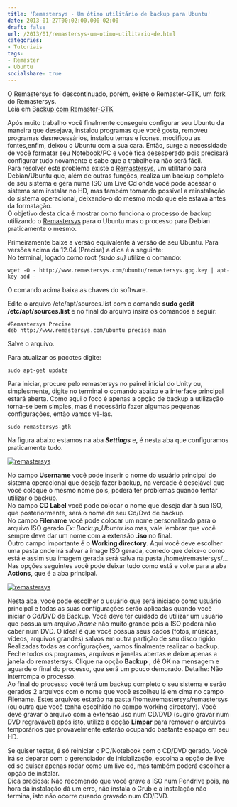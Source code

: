 ```yaml
---
title: 'Remastersys - Um ótimo utilitário de backup para Ubuntu'
date: 2013-01-27T00:02:00.000-02:00
draft: false
url: /2013/01/remastersys-um-otimo-utilitario-de.html
categories:
- Tutoriais
tags: 
- Remaster
- Ubuntu
socialshare: true
---
```


  
O Remastersys foi descontinuado, porém, existe o Remaster-GTK, um fork do Remastersys.  
Leia em [Backup com Remaster-GTK](https://info.wsouza.com.br/2018/07/backup-com-remaster-gtk.html)

<!--more-->   
  
Após muito trabalho você finalmente conseguiu configurar seu Ubuntu da maneira que desejava, instalou programas que você gosta, removeu programas desnecessários, instalou temas e ícones, modificou as fontes,enfim, deixou o Ubuntu com a sua cara. Então, surge a necessidade de você formatar seu Notebook/PC e você fica desesperado pois precisará configurar tudo novamente e sabe que a trabalheira não será fácil.  
Para resolver este problema existe o [Remastersys](http://www.remastersys.com/), um utilitário para Debian/Ubuntu que, além de outras funções, realiza um backup completo de seu sistema e gera numa ISO um Live Cd onde você pode acessar o sistema sem instalar no HD, mas também tornando possível a reinstalação do sistema operacional, deixando-o do mesmo modo que ele estava antes da formatação.  
O objetivo desta dica é mostrar como funciona o processo de backup utilizando o [Remastersys](http://www.remastersys.com/) para o Ubuntu mas o processo para Debian praticamente o mesmo.

Primeiramente baixe a versão equivalente à versão de seu Ubuntu. Para versões acima da 12.04 (Precise) a dica é a seguinte:  
No terminal, logado como root _(sudo su)_ utilize o comando:

`wget -O - http://www.remastersys.com/ubuntu/remastersys.gpg.key | apt-key add -`

O comando acima baixa as chaves do software.  
  
Edite o arquivo /etc/apt/sources.list com o comando **sudo gedit /etc/apt/sources.list** e no final do arquivo insira os comandos a seguir:
~~~
#Remastersys Precise  
deb http://www.remastersys.com/ubuntu precise main
~~~
Salve o arquivo.  
  
Para atualizar os pacotes digite:

`sudo apt-get update`

Para iniciar, procure pelo remastersys no painel inicial do Unity ou, simplesmente, digite no terminal o comando abaixo e a interface principal estará aberta. Como aqui o foco é apenas a opção de backup a utilização torna-se bem simples, mas é necessário fazer algumas pequenas configurações, então vamos vê-las.

`sudo remastersys-gtk`

Na figura abaixo estamos na aba **_Settings_** e, é nesta aba que configuramos praticamente tudo.  
  

[![remastersys](https://lh3.ggpht.com/-UivhKFtCTIg/UQR_NFJS08I/AAAAAAAAALI/qpy9qfq5rXc/s400/remaster02.png "remastersys")](http://1.bp.blogspot.com/-UivhKFtCTIg/UQR_NFJS08I/AAAAAAAAALI/qpy9qfq5rXc/s1600/remaster02.png)

No campo **Username** você pode inserir o nome do usuário principal do sistema operacional que deseja fazer backup, na verdade é desejável que você coloque o mesmo nome pois, poderá ter problemas quando tentar utilizar o backup.  
No campo **CD Label** você pode colocar o nome que deseja dar à sua ISO, que posteriormente, será o nome de seu Cd/Dvd de backup.  
No campo **Filename** vocẽ pode colocar um nome personalizado para o arquivo ISO gerado _Ex: Backup\_Ubuntu.iso_ mas, vale lembrar que você sempre deve dar um nome com a extensão **.iso** no final.  
Outro campo importante é o **Working directory**. Aqui você deve escolher uma pasta onde irá salvar a image ISO gerada, comedo que deixe-o como está e assim sua imagem gerada será salva na pasta /home/remastersys/...  
Nas opções seguintes você pode deixar tudo como está e volte para a aba **Actions**, que é a aba principal.  

[![remastersys](https://lh3.ggpht.com/-UmqR-Z0ydGo/UQSCWS8TkpI/AAAAAAAAALg/S1GAzqnMk20/s400/remaster01.png "remastersys")](http://3.bp.blogspot.com/-UmqR-Z0ydGo/UQSCWS8TkpI/AAAAAAAAALg/S1GAzqnMk20/s1600/remaster01.png)

Nesta aba, você pode escolher o usuário que será iniciado como usuário principal e todas as suas configurações serão aplicadas quando você iniciar o Cd/DVD de Backup. Você deve ter cuidado de utilizar um usuário que possua um arquivo _/home_ não muito grande pois a ISO poderá não caber num DVD. O ideal é que você possua seus dados (fotos, músicas, vídeos, arquivos grandes) salvos em outra partição de seu disco rígido.  
Realizadas todas as configurações, vamos finalmente realizar o backup. Feche todos os programas, arquivos e janelas abertas e deixe apenas a janela do remastersys. Clique na opção **Backup** , dê OK na mensagem e aguarde o final do processo, que será um pouco demorado. Detalhe: Não interrompa o processo.  
Ao final do processo você terá um backup completo o seu sistema e serão gerados 2 arquivos com o nome que você escolheu lá em cima no campo Filename. Estes arquivos estarão na pasta /home/remastersys/remastersys (ou outra que você tenha escolhido no campo working directory). Você deve gravar o arquivo com a extensão .iso num CD/DVD (sugiro gravar num DVD regravável) após isto, utilize a opção **Limpar** para remover o arquivos temporários que provavelmente estarão ocupando bastante espaço em seu HD.

Se quiser testar, é só reiniciar o PC/Notebook com o CD/DVD gerado. Você irá se deparar com o gerenciador de inicialização, escolha a opção de live cd se quiser apenas rodar como um live cd, mas também poderá escolher a opção de instalar.  
Dica preciosa: Não recomendo que você grave a ISO num Pendrive pois, na hora da instalação dá um erro, não instala o Grub e a instalação não termina, isto não ocorre quando gravado num CD/DVD.
